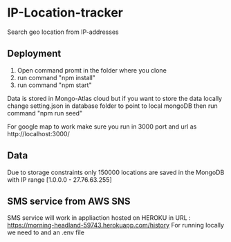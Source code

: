 # IP-Location-tracker 

Search geo location from IP-addresses


## Deployment

1. Open command promt in the folder where you clone
2. run command "npm install"
3. run command "npm start"

Data is stored in Mongo-Atlas cloud but if you want to store the data locally change setting.json in database folder to point to local mongoDB then run command "npm run seed"

For google map to work make sure you run in 3000 port and url as http://localhost:3000/

## Data

Due to storage constraints only 150000 locations are saved in the MongoDB with IP range [1.0.0.0 - 27.76.63.255]

## SMS service from AWS SNS

SMS service will work in appliaction hosted on HEROKU in URL : https://morning-headland-59743.herokuapp.com/history
For running locally we need to and an .env file

